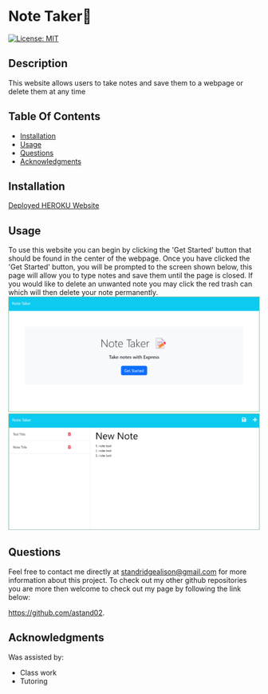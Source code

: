 # Note Taker📝

  [![License: MIT](https://img.shields.io/badge/License-MIT-yellow.svg)](https://opensource.org/licenses/MIT)


  ## Description 

  This website allows users to take notes and save them to a webpage or delete them at any time


  ## Table Of Contents
  - [Installation](#installation)
  - [Usage](#usage)
  - [Questions](#questions)
  - [Acknowledgments](#acknowledgments)


  ## Installation
  
  [Deployed HEROKU Website](https://notetakerapp-9960a4035064.herokuapp.com/)


  ## Usage 

  To use this website you can begin by clicking the 'Get Started' button that should be found in the center of the webpage. Once you have clicked the 'Get Started' button, you will be prompted to the screen shown below, this page will allow you to type notes and save them until the page is closed. If you would like to delete an unwanted note you may click the red trash can which will then delete your note permanently.
![homePage](/readMe/noteTaker.png)
![notesPage](/readMe/noteTaker2.png)

  ## Questions 

  Feel free to contact me directly at standridgealison@gmail.com for more information about this project. 
  To check out my other github repositories you are more then welcome to check out my page by following the link below:

  https://github.com/astand02.


  ## Acknowledgments

  Was assisted by:
  - Class work
  - Tutoring 
